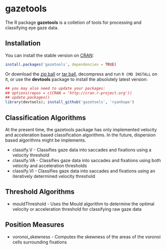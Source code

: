 # gazetools

The R package **gazetools** is a colletion of tools for processing and classifying eye gaze data.

## Installation

You can install the stable version on [CRAN](http://cran.r-project.org/package=gazetools):
  
  ```r
install.packages('gazetools', dependencies = TRUE)
```

Or download the [zip ball](https://github.com/ryanhope/gazetools/zipball/master) or 
[tar ball](https://github.com/ryanhope/gazetools/tarball/master), decompress and 
run `R CMD INSTALL` on it, or use the **devtools** package to install the 
absolutely latest version:
  
  ```r
## you may also need to update your packages: 
## options(repos = c(CRAN = 'http://cran.r-project.org'))
## update.packages()
library(devtools); install_github('gazetools', 'ryanhope')
```

## Classification Algorithms

At the present time, the gazetools package has only implemented velocity and acceleration based classification algorithms.
In the future, dispersion based algorithms might be implements.

* classify.V - Classifies gaze data into saccades and fixations using a velocity threshold
* classify.VA - Classifies gaze data into saccades and fixations using both velocity and acceleration thresholds
* classify.VI - Classifies gaze data into saccades and fixations using an iteratively determined velocity threshold

## Threshold Algorithms

* mouldThreshold - Uses the Mould algorithm to determine the optimal velocity or acceleration threshold for classifying raw gaze data

## Position Measures

* voronoi_skewness - Computes the skewness of the areas of the voronoi cells surrounding fixations
